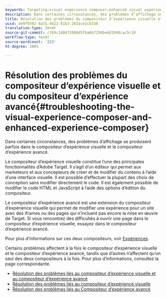 ```yaml
---
keywords: Targeting;visual experience composer;enhanced visual experience composer;vec;troubleshoot visual experience composer;troubleshooting;eec;enhanced experience composer;tls;tls 1.2
description: Dans certaines circonstances, des problèmes d’affichage se produisent parfois dans le compositeur d’expérience visuelle et le compositeur d’expérience avancé.
title: Résolution des problèmes du compositeur d’expérience visuelle et du compositeur d’expérience avancé
uuid: de9f9392-8a15-4422-81b3-263ace1cb330
translation-type: tm+mt
source-git-commit: cf69c1d8472088d5f6a6b7250bedd1048cac5c10
workflow-type: tm+mt
source-wordcount: '223'
ht-degree: 100%

---
```



# Résolution des problèmes du compositeur d’expérience visuelle et du compositeur d’expérience avancé{#troubleshooting-the-visual-experience-composer-and-enhanced-experience-composer}

Dans certaines circonstances, des problèmes d’affichage se produisent parfois dans le compositeur d’expérience visuelle et le compositeur d’expérience avancé.

Le compositeur d’expérience visuelle constitue l’une des principales fonctionnalités d’Adobe Target. Il s’agit d’un éditeur qui permet aux marketeurs et aux concepteurs de créer et de modifier du contenu à l’aide d’une interface visuelle. Il est possible d’effectuer la plupart des choix de conception sans modifier directement le code. Il est également possible de modifier le code HTML et JavaScript à l’aide des options d’édition du compositeur.

Le compositeur d’expérience avancé est une extension du compositeur d’expérience visuelle qui permet de modifier une expérience pour un site avec des iframes ou des pages qui n’incluent pas encore la mise en œuvre de Target. Si vous rencontrez des difficultés à ouvrir une page dans le compositeur d’expérience visuelle, essayez dans le compositeur d’expérience avancé.

Pour plus d’informations sur ces deux compositeurs, voir [Expériences](../../../c-experiences/experiences.md#concept_A2E10F6AFB3D4AEAB6951EE14688848D).

Certains problèmes affectent à la fois le compositeur d’expérience visuelle et le compositeur d’expérience avancé, tandis que d’autres n’affectent qu’un seul des deux compositeurs à la fois. Pour plus d’informations, consultez la page correspondante.

* [Résolution des problèmes liés au compositeur d’expérience visuelle et au compositeur d’expérience avancé](/help/c-experiences/c-visual-experience-composer/r-troubleshoot-composer/issues-related-to-the-visual-experience-composer-vec-and-enhanced-experience-composer-eec.md)
* [Résolution des problèmes liés au compositeur d’expérience visuelle](/help/c-experiences/c-visual-experience-composer/r-troubleshoot-composer/troubleshooting-issues-related-to-the-visual-experience-composer-vec.md)
* [Résolution des problèmes liés au Compositeur d’expérience avancé](/help/c-experiences/c-visual-experience-composer/r-troubleshoot-composer/troubleshooting-issues-related-to-the-enhanced-experience-composer-eec.md)